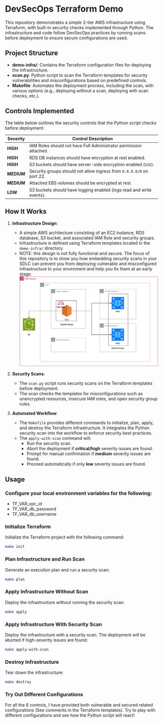 # DevSecOps Terraform Demo

This repository demonstrates a simple 2-tier AWS infrastructure using Terraform, with built-in security checks implemented through Python. The infrastructure and code follow DevSecOps practices by running scans before deployment to ensure secure configurations are used.

## Project Structure

- **demo-infra/**: Contains the Terraform configuration files for deploying the infrastructure.
- **scan.py**: Python script to scan the Terraform templates for security vulnerabilities and misconfigurations based on predefined controls.
- **Makefile**: Automates the deployment process, including the scan, with various options (e.g., deploying without a scan, deploying with scan checks, etc.).

## Controls Implemented

The table below outlines the security controls that the Python script checks before deployment:

| Severity   | Control Description                                                   |
| ---------- | --------------------------------------------------------------------- |
| **HIGH**   | IAM Roles should not have Full Administrator permission attached.     |
| **HIGH**   | RDS DB instances should have encryption at rest enabled.              |
| **HIGH**   | S3 buckets should have server-side encryption enabled (`SSE`).        |
| **MEDIUM** | Security groups should not allow ingress from `0.0.0.0/0` on port 22. |
| **MEDIUM** | Attached EBS volumes should be encrypted at rest.                     |
| **LOW**    | S3 buckets should have logging enabled (logs read and write events).  |

## How It Works

1. **Infrastructure Design**:

   - A simple AWS architecture consisting of an EC2 instance, RDS database, S3 bucket, and associated IAM Role and security groups.
   - Infrastructure is defined using Terraform templates located in the `demo-infra/` directory.
   - NOTE: this design is not fully functional and secure. The focus of this repository is to show you how embedding security scans in your SDLC can prevent you from deploying vulnerable and misconfigured infrastructure to your enviroment and help you fix them at an early stage.
     ![DevSecOps Demo Infra](devsecops-demo.drawio.svg)

2. **Security Scans**:

   - The `scan.py` script runs security scans on the Terraform templates before deployment.
   - The scan checks the templates for misconfigurations such as unencrypted resources, insecure IAM roles, and open security group rules.

3. **Automated Workflow**:
   - The `Makefile` provides different commands to initialize, plan, apply, and destroy the Terraform infrastructure. It integrates the Python security scan into the workflow to enforce security best practices.
   - The `apply-with-scan` command will:
     - Run the security scan.
     - Abort the deployment if **critical/high** severity issues are found.
     - Prompt for manual confirmation if **medium** severity issues are found.
     - Proceed automatically if only **low** severity issues are found.

## Usage

### Configure your local environment variables for the following:

   - TF_VAR_vpc_id
   - TF_VAR_db_password
   - TF_VAR_db_username

### Initialize Terraform

Initialize the Terraform project with the following command:

```bash
make init
```

### Plan Infrastructure and Run Scan

Generate an execution plan and run a security scan:

```bash
make plan
```

### Apply Infrastructure Without Scan

Deploy the infrastructure without running the security scan:

```bash
make apply
```

### Apply Infrastructure With Security Scan

Deploy the infrastructure with a security scan. The deployment will be aborted if high-severity issues are found:

```bash
make apply-with-scan
```

### Destroy Infrastructure

Tear down the infrastructure:

```bash
make destroy
```

### Try Out Different Configurations

For all the 6 controls, I have provided both vulnerable and secured related configurations (See comments in the Terraform templates). Try to play with different configurations and see how the Python script will react!